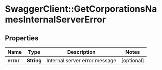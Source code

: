 # SwaggerClient::GetCorporationsNamesInternalServerError

## Properties
Name | Type | Description | Notes
------------ | ------------- | ------------- | -------------
**error** | **String** | Internal server error message | [optional] 


